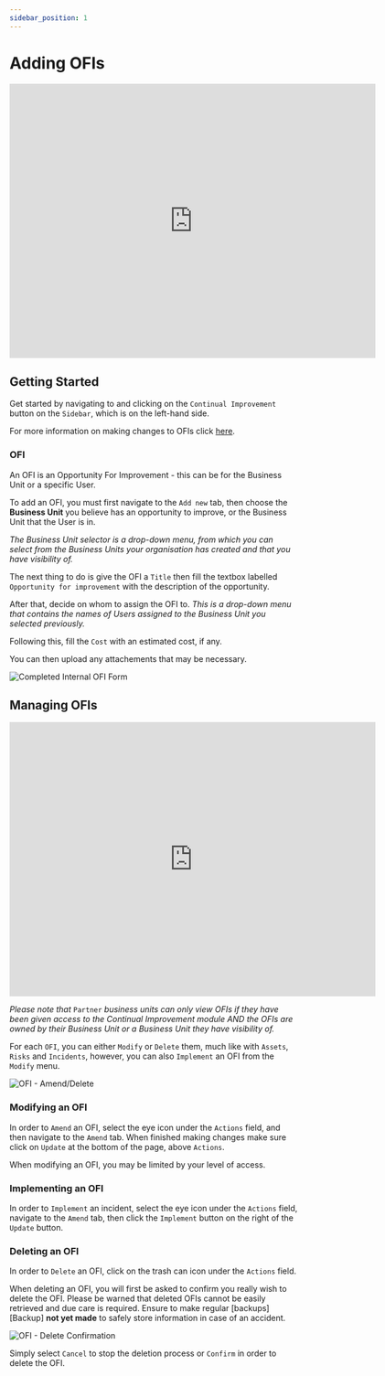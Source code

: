 ```yaml
---
sidebar_position: 1
---
```


# Adding OFIs

<iframe width="640" height="480" src="https://www.youtube.com/embed/zstGZxqPVHU" title="Create an OFI" alt="08-01 - Continual Improvement - Create an OFI (Video)" frameborder="0" allow="fullscreen"></iframe>

## Getting Started

Get started by navigating to and clicking on the `Continual Improvement` button on the `Sidebar`, which is on the left-hand side.

For more information on making changes to OFIs click [here][OFI].

### OFI

An OFI is an Opportunity For Improvement - this can be for the Business Unit or a specific User.

To add an OFI, you must first navigate to the `Add new` tab, then choose the **Business Unit** you believe has an opportunity to improve, or the Business Unit that the User is in.

*The Business Unit selector is a drop-down menu, from which you can select from the Business Units your organisation has created and that you have visibility of.*

The next thing to do is give the OFI a `Title` then fill the textbox labelled `Opportunity for improvement` with the description of the opportunity.

After that, decide on whom to assign the OFI to. *This is a drop-down menu that contains the names of Users assigned to the Business Unit you selected previously.*

Following this, fill the `Cost` with an estimated cost, if any.

You can then upload any attachements that may be necessary.

<img src="/img/DocImg/General Information/Continual_Improvement/Completed_OFI_Form_new.png" alt="Completed Internal OFI Form" class="center"/>


## Managing OFIs

<iframe width="640" height="480" src="https://www.youtube.com/embed/oVMRC-HqOV0" title="Manage an OFI" alt="08-02 - Continual Improvement - Manage OFIs (Video)" frameborder="0" allow="fullscreen" allowfullscreen></iframe>

*Please note that* `Partner` *business units can only view OFIs if they have been given access to the Continual Improvement module AND the OFIs are owned by their Business Unit or a Business Unit they have visibility of.*

For each `OFI`, you can either `Modify` or `Delete` them, much like with `Assets`, `Risks` and `Incidents`, however, you can also `Implement` an OFI from the `Modify` menu.

<img src="/img/DocImg/General Information/Actions/OFI_Actions/OFI_Actions_Amend_Delete.png" alt="OFI - Amend/Delete" class="center"/>


### Modifying an OFI

In order to `Amend` an OFI, select the eye icon under the `Actions` field, and then navigate to the `Amend` tab. When finished making changes make sure click on `Update` at the bottom of the page, above `Actions`.

When modifying an OFI, you may be limited by your level of access.

### Implementing an OFI

In order to `Implement` an incident, select the eye icon under the `Actions` field, navigate to the `Amend` tab, then click the `Implement` button on the right of the `Update` button.

### Deleting an OFI

In order to `Delete` an OFI, click on the trash can icon under the `Actions` field.

When deleting an OFI, you will first be asked to confirm you really wish to delete the OFI. Please be warned that deleted OFIs cannot be easily retrieved and due care is required. Ensure to make regular [backups][Backup] **not yet made** to safely store information in case of an accident.

<img src="/img/DocImg/General Information/Actions/OFI_Actions/OFI_Delete_Confirmation.png" alt="OFI - Delete Confirmation" class="center"/>


Simply select `Cancel` to stop the deletion process or `Confirm` in order to delete the OFI.

[OFI]: #managing-ofis